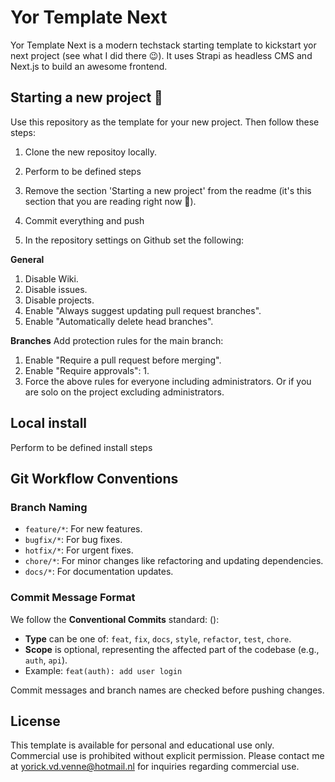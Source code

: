 # Yor Template Next
Yor Template Next is a modern techstack starting template to kickstart yor next project (see what I did there 😉). It uses Strapi as headless CMS and Next.js to build an awesome frontend.

## Starting a new project 🚀
Use this repository as the template for your new project.
Then follow these steps:
1. Clone the new repositoy locally.

2. Perform to be defined steps

3. Remove the section 'Starting a new project' from the readme (it's this section that you are reading right now 🤯).

4. Commit everything and push

5. In the repository settings on Github set the following:
   
**General**
1. Disable Wiki.
2. Disable issues.
3. Disable projects.
4. Enable "Always suggest updating pull request branches".
5. Enable "Automatically delete head branches".

**Branches**
Add protection rules for the main branch:
1. Enable "Require a pull request before merging".
2. Enable "Require approvals": 1.
3. Force the above rules for everyone including administrators. Or if you are solo on the project excluding administrators.

## Local install
Perform to be defined install steps

## Git Workflow Conventions

### Branch Naming
- `feature/*`: For new features.
- `bugfix/*`: For bug fixes.
- `hotfix/*`: For urgent fixes.
- `chore/*`: For minor changes like refactoring and updating dependencies.
- `docs/*`: For documentation updates.

### Commit Message Format
We follow the **Conventional Commits** standard:
<type>(<scope>): <short description>
- **Type** can be one of: `feat`, `fix`, `docs`, `style`, `refactor`, `test`, `chore`.
- **Scope** is optional, representing the affected part of the codebase (e.g., `auth`, `api`).
- Example: `feat(auth): add user login`

Commit messages and branch names are checked before pushing changes.

## License
This template is available for personal and educational use only. Commercial use is prohibited without
explicit permission. Please contact me at yorick.vd.venne@hotmail.nl for inquiries regarding commercial use.

